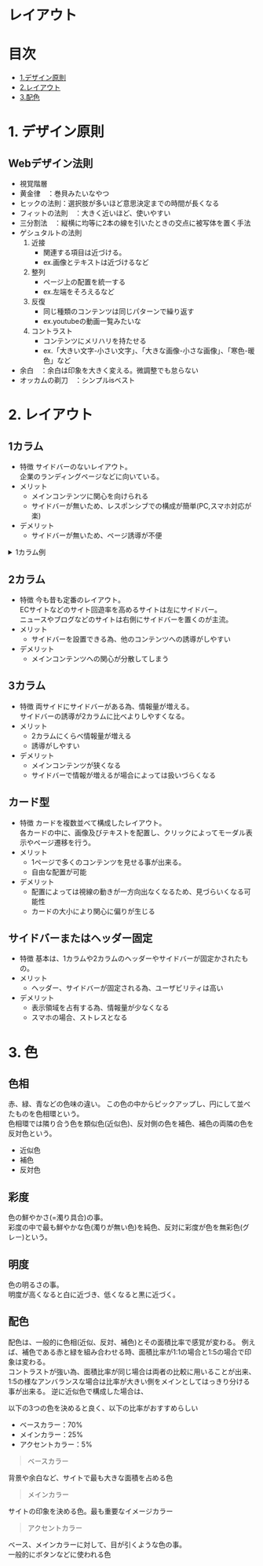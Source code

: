 # レイアウト
# 目次
  - [1.デザイン原則](#1.デザイン原則)
  - [2.レイアウト](#2.レイアウト)
  - [3.配色](#3.配色)

# 1. デザイン原則
## Webデザイン法則
- 視覚階層
- 黄金律　：巻貝みたいなやつ
- ヒックの法則：選択肢が多いほど意思決定までの時間が長くなる
- フィットの法則　：大きく近いほど、使いやすい
- 三分割法　：縦横に均等に2本の線を引いたときの交点に被写体を置く手法
- ゲシュタルトの法則
  1. 近接
     - 関連する項目は近づける。
     - ex.画像とテキストは近づけるなど
  2. 整列
     - ページ上の配置を統一する
     - ex.左端をそろえるなど 
  3. 反復
     - 同じ種類のコンテンツは同じパターンで繰り返す
     - ex.youtubeの動画一覧みたいな 
  4. コントラスト
     - コンテンツにメリハリを持たせる
     - ex.「大きい文字-小さい文字」、「大きな画像-小さな画像」、「寒色-暖色」など 
- 余白　：余白は印象を大きく変える。微調整でも怠らない
- オッカムの剃刀　：シンプルisベスト



# 2. レイアウト
## 1カラム
- 特徴
  サイドバーのないレイアウト。  
  企業のランディングページなどに向いている。  
- メリット
  - メインコンテンツに関心を向けられる
  - サイドバーが無いため、レスポンシブでの構成が簡単(PC,スマホ対応が楽)
- デメリット
  - サイドバーが無いため、ページ誘導が不便

<details>
    <summary>1カラム例</summary>

```html
<!DOCTYPE html>
<html>
<head>
    <meta charset="utf-8"></meta>
    <title>サンプル</title>
    
<!--ここから↓差し替え-->

    <style>
        body, h1, p {
            margin: 0;
            padding: 0;
            overflow-x: hidden;
        }
        .one-column-layout{
            position:relative;
            background: rgb(255, 255, 255)  url(./pic/harley-davidson-2S4FDh3AtGw-unsplash.jpg);
            background-size: cover;
            background-repeat: no-repeat;
            background-position: center;
            background-attachment: fixed;
            width: 100vw;
            height: 100%;
        }
        
        .header{
            position: fixed;
            background-color: rgba(0,0,0,0.8);
            box-sizing: border-box;
            border-radius: 10px;
            top: 0;
            left: 0;
            width: 100vw;
            height: 150px;
            padding: 25px 0;
        }
        .flex-container {
            display:flex;
            flex-wrap: nowrap;
            justify-content: space-around;

        }
        ion-icon {
            color: dimgrey;
            font-size: 100px;
        }
        ion-icon:hover {
            color: white;
            filter: drop-shadow(0 3px 10px lightgoldenrodyellow)
        }
        section {
            font-family:serif;
            padding: 350px 5% 0;
            overflow-x: hidden;
        }
        article.phrase{
            color: mintcream;
            font-style:oblique;
            letter-spacing: 1%;
            font-size: 300px;
        }

        .grid-container{
            display:grid;
            margin-top: 10vh;
            grid-template-columns: repeat(4, 25%);
            grid-template-rows: repeat(2, 25vh);
            row-gap: 40px;;
            grid-template-areas: 
                "a b b b"
                "c b b b";
        }
        .grid-item1 {
            grid-area: a;
            background-color: rgba(0,0,0,0.7);
            border-radius: 10px;
        }
        .grid-item2 {
            grid-area: c;
            background-color: rgba(0,0,0,0.7);
            border-radius: 10px;
        }
        article h1{
            color: lightgoldenrodyellow;
            font-size: 75px;
            border-left: solid 30px lightgoldenrodyellow;
            border-bottom: solid 1px lightgoldenrodyellow;
            margin: 20px;
            padding-left: 0.5em;
        }
        .main {
            box-sizing: border-box;
            width: 90%;
            height: 75vh;
            margin: 5% 5% 0 5%;
            background-color: rgba(0,0,0,0.7);
            border-radius: 10px;
        }
        .main article h1{
            font-size: 130px;
        }
        </style>

<!--▲差し替え-->
</head>
<body>
    <div class="one-column-layout">
        <div class="header">
            <div class="flex-container">
                <ion-icon name="menu-outline"></ion-icon>
                <ion-icon name="home-outline"></ion-icon>
                <ion-icon name="cart-outline"></ion-icon>
                <ion-icon name="person-outline"></ion-icon>
            </div>
        </div>
        <section>
            <article class="phrase">
                <p>自分探しの旅へ. . .</p>
            </article>
        </section>
        <section class="grid-container">
            <article class="grid-item1">
                <h1>Information</h1>
                <p></p>
            </article>
            <article class="grid-item2">
                <h1>New Release</h1>
                <p></p>
            </article>
        </section>
        <section class="main">
            <article>
                <h1>見出し</h1>
                <p></p>
            </article>
        </section>
    
    </div>
    
    <script src="https://unpkg.com/ionicons@5.0.0/dist/ionicons.js"></script>
</body>
</html>
```
</details>

## 2カラム
- 特徴
  今も昔も定番のレイアウト。  
  ECサイトなどのサイト回遊率を高めるサイトは左にサイドバー。  
  ニュースやブログなどのサイトは右側にサイドバーを置くのが主流。  
- メリット
  - サイドバーを設置できる為、他のコンテンツへの誘導がしやすい
- デメリット
  - メインコンテンツへの関心が分散してしまう

## 3カラム
- 特徴
    両サイドにサイドバーがある為、情報量が増える。  
    サイドバーの誘導が2カラムに比べよりしやすくなる。
- メリット
  - 2カラムにくらべ情報量が増える
  - 誘導がしやすい
- デメリット
  - メインコンテンツが狭くなる
  - サイドバーで情報が増えるが場合によっては扱いづらくなる
  
## カード型
- 特徴
    カードを複数並べて構成したレイアウト。  
    各カードの中に、画像及びテキストを配置し、クリックによってモーダル表示やページ遷移を行う。
- メリット
  - 1ページで多くのコンテンツを見せる事が出来る。
  - 自由な配置が可能
- デメリット
  - 配置によっては視線の動きが一方向出なくなるため、見づらいくなる可能性
  - カードの大小により関心に偏りが生じる

## サイドバーまたはヘッダー固定
- 特徴
    基本は、1カラムや2カラムのヘッダーやサイドバーが固定かされたもの。
- メリット
  - ヘッダー、サイドバーが固定される為、ユーザビリティは高い
- デメリット
  - 表示領域を占有する為、情報量が少なくなる
  - スマホの場合、ストレスとなる  

# 3. 色
## 色相
赤、緑、青などの色味の違い。
この色の中からピックアップし、円にして並べたものを色相環という。  
色相環では隣り合う色を類似色(近似色)、反対側の色を補色、補色の両隣の色を反対色という。
- 近似色
- 補色
- 反対色

## 彩度
色の鮮やかさ(=濁り具合)の事。  
彩度の中で最も鮮やかな色(濁りが無い色)を純色、反対に彩度が色を無彩色(グレー)という。

## 明度
色の明るさの事。  
明度が高くなると白に近づき、低くなると黒に近づく。

## 配色
配色は、一般的に色相(近似、反対、補色)とその面積比率で感覚が変わる。
例えば、補色である赤と緑を組み合わせる時、面積比率が1:1の場合と1:5の場合で印象は変わる。  
コントラストが強い為、面積比率が同じ場合は両者の比較に用いることが出来、1:5の様なアンバランスな場合は比率が大きい側をメインとしてはっきり分ける事が出来る。
逆に近似色で構成した場合は、

以下の3つの色を決めると良く、以下の比率がおすすめらしい
- ベースカラー：70%
- メインカラー：25%
- アクセントカラー：5%

> ベースカラー  
  
背景や余白など、サイトで最も大きな面積を占める色

> メインカラー  

サイトの印象を決める色。最も重要なイメージカラー

> アクセントカラー  

ベース、メインカラーに対して、目が引くような色の事。  
一般的にボタンなどに使われる色


